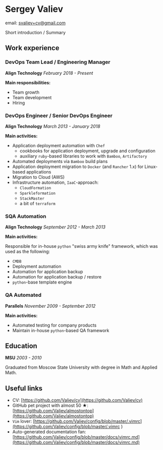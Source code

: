 # Sergey Valiev

email: [svaliev+cv@gmail.com](mailto:svaliev+cv@gmail.com)

Short introduction / Summary

## Work experience

### DevOps Team Lead / Engineering Manager

**Align Technology**
*February 2018 - Present*

**Main responsibilities:**
* Team growth
* Team development
* Hiring

### DevOps Engineer / Senior DevOps Engineer

**Align Technology**
*March 2013 - January 2018*


**Main activities:**
* Application deployment automation with `Chef`
    * cookbooks for application deployment, upgrade and configuration
    * auxiliary `ruby`-based libraries to work with `Bamboo`, `Artifactory`
* Automated deployments via `Bamboo` build plans
* Application deployment migration to `Docker` (and `Rancher` 1.x) for
    Linux-based applications
* Migration to Cloud (AWS)
* Infrastructure automation, `IaaC`-approach:
  * `CloudFormation`
  * `Sparkleformation`
  * `StackMaster`
  * a bit of `terraform`


### SQA Automation

**Align Technology**
*September 2012 - March 2013*

**Main activities:**

Responsible for in-house `python` "swiss army knife" framework, which was used
as the following:

* `CMDB`
* Deployment automation
* Automation for application backup
* Automation for application backup / restore
* `python`-base template engine


### QA Automated
**Parallels**
*November 2009 - September 2012*

**Main activities:**
* Automated testing for company products
* Maintain in-house `python`-based QA framework

## Education

**MSU** *2003 - 2010*

Graduated from Moscow State University with degree in Math and Applied Math.

## Useful links

* CV: [https://github.com/Valiev/cv](https://github.com/Valiev/cv)
* GitHub pet project with almost 50 ★: [https://github.com/Valiev/almostontop](https://github.com/Valiev/almostontop)
* `Vim` lover: [https://github.com/Valiev/config/blob/master/.vimrc](https://github.com/Valiev/config/blob/master/.vimrc )
* Auto-generated documentation fan: [https://github.com/Valiev/config/blob/master/docs/vimrc.md](https://github.com/Valiev/config/blob/master/docs/vimrc.md)
